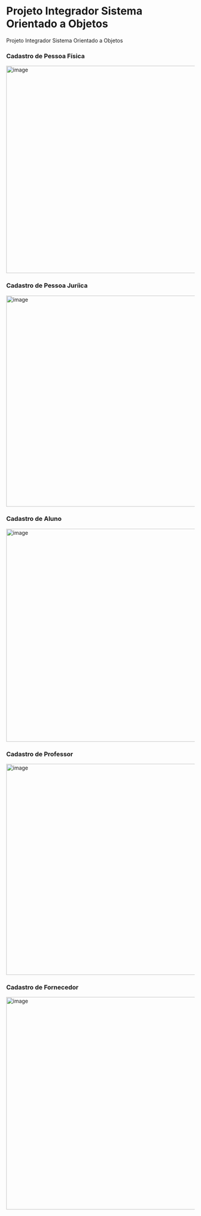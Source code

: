 # Projeto Integrador Sistema Orientado a Objetos
Projeto Integrador Sistema Orientado a Objetos

### Cadastro de Pessoa Física
<img width="936" height="552" alt="image" src="https://github.com/user-attachments/assets/7dd3c6f4-8455-44da-93f4-0d3b4b903d25" />

### Cadastro de Pessoa Juríica
<img width="950" height="562" alt="image" src="https://github.com/user-attachments/assets/92d4c669-3097-4f65-9a4a-4b47e56ea151" />

### Cadastro de Aluno
<img width="951" height="567" alt="image" src="https://github.com/user-attachments/assets/625302e1-8183-452e-901f-9c7e9628f43f" />

### Cadastro de Professor
<img width="949" height="562" alt="image" src="https://github.com/user-attachments/assets/17f915f4-53c8-4daf-b232-8f623276667a" />

### Cadastro de Fornecedor
<img width="948" height="566" alt="image" src="https://github.com/user-attachments/assets/cd3ff8b9-b29c-441a-93f4-b5e32558bc84" />



